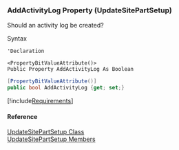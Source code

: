 ﻿### AddActivityLog Property (UpdateSitePartSetup)

Should an activity log be created?

Syntax

```vbnet
'Declaration

<PropertyBitValueAttribute()>
Public Property AddActivityLog As Boolean
```

```csharp
[PropertyBitValueAttribute()]
public bool AddActivityLog {get; set;}
```

[!include[Requirements](../partials/requirements.md)]

#### Reference

[UpdateSitePartSetup Class](FChoice.Toolkits.Clarify~FChoice.Toolkits.Clarify.Interfaces.UpdateSitePartSetup.md)  
[UpdateSitePartSetup Members](FChoice.Toolkits.Clarify~FChoice.Toolkits.Clarify.Interfaces.UpdateSitePartSetup_members.md)